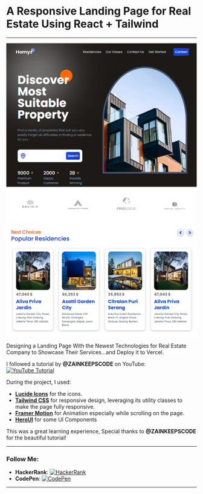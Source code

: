 # A Responsive Landing Page for Real Estate Using React + Tailwind  

---
<div align="center">
  
![Landing Page Demo](Thumbnail.png)

</div>

Designing a Landing Page With the Newest Technologies for Real Estate Company to Showcase Their Services...and Deploy it to Vercel.

I followed a tutorial by **@ZAINKEEPSCODE** on YouTube:  
[![YouTube Tutorial](https://img.shields.io/badge/YouTube-Watch%20Tutorial-red)](https://www.youtube.com/watch?v=edBx-fjgh4k)  

During the project, I used:  
- **[Lucide Icons](https://lucide.dev/guide/packages/lucide-react)** for the icons.  
- [**Tailwind CSS**](https://tailwindcss.com/docs/installation/using-vite)  for responsive design, leveraging its utility classes to make the page fully responsive.
- **[Framer Motion](https://motion.dev/docs/react-quick-start)** for Animation especially while scrolling on the page.
- **[HeroUI](https://www.heroui.com/)** for some UI Components

This was a great learning experience, Special thanks to **@ZAINKEEPSCODE** for the beautiful tutorial!  

---

### Follow Me:  

- **HackerRank**: [![HackerRank](https://img.shields.io/badge/HackerRank-Profile-brightgreen)](https://www.hackerrank.com/profile/xbhackermrc)  
- **CodePen**: [![CodePen](https://img.shields.io/badge/CodePen-Profile-blue)](https://codepen.io/Un_Kown)  

---
